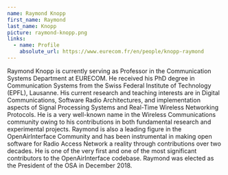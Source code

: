 ```yaml
---
name: Raymond Knopp
first_name: Raymond
last_name: Knopp
picture: raymond-knopp.png
links:
  - name: Profile
    absolute_url: https://www.eurecom.fr/en/people/knopp-raymond
---
```


Raymond Knopp is currently serving as Professor in the Communication Systems Department at EURECOM. He received his PhD degree in Communication Systems from the Swiss Federal Institute of Technology (EPFL), Lausanne. His current research and teaching interests are in Digital Communications, Software Radio Architectures, and implementation aspects of Signal Processing Systems and Real-Time Wireless Networking Protocols. He is a very well-known name in the Wireless Communications community owing to his contributions in both fundamental research and experimental projects. Raymond is also a leading figure in the OpenAirInterface Community and has been instrumental in making open software for Radio Access Network a reality through contributions over two decades. He is one of the very first and one of the most significant contributors to the OpenAirInterface codebase. Raymond was elected as the President of the OSA in December 2018.
